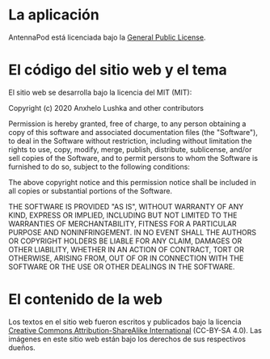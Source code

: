 # La aplicación

AntennaPod está licenciada bajo la [General Public
License](https://github.com/AntennaPod/AntennaPod/blob/develop/LICENSE).

# El código del sitio web y el tema

El sitio web se desarrolla bajo la licencia del MIT (MIT):

Copyright (c) 2020 Anxhelo Lushka and other contributors

Permission is hereby granted, free of charge, to any person obtaining a copy of
this software and associated documentation files (the "Software"), to deal in
the Software without restriction, including without limitation the rights to
use, copy, modify, merge, publish, distribute, sublicense, and/or sell copies of
the Software, and to permit persons to whom the Software is furnished to do so,
subject to the following conditions:

The above copyright notice and this permission notice shall be included in all
copies or substantial portions of the Software.

THE SOFTWARE IS PROVIDED "AS IS", WITHOUT WARRANTY OF ANY KIND, EXPRESS OR
IMPLIED, INCLUDING BUT NOT LIMITED TO THE WARRANTIES OF MERCHANTABILITY, FITNESS
FOR A PARTICULAR PURPOSE AND NONINFRINGEMENT. IN NO EVENT SHALL THE AUTHORS OR
COPYRIGHT HOLDERS BE LIABLE FOR ANY CLAIM, DAMAGES OR OTHER LIABILITY, WHETHER
IN AN ACTION OF CONTRACT, TORT OR OTHERWISE, ARISING FROM, OUT OF OR IN
CONNECTION WITH THE SOFTWARE OR THE USE OR OTHER DEALINGS IN THE SOFTWARE.

# El contenido de la web

Los textos en el sitio web fueron escritos y publicados bajo la licencia
[Creative Commons Attribution-ShareAlike
International](http://creativecommons.org/licenses/by-sa/4.0/legalcode)
(CC-BY-SA 4.0). Las imágenes en este sitio web están bajo los derechos de sus
respectivos dueños.
